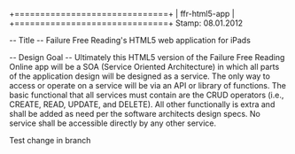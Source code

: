 +==============================+
|  ffr-html5-app               |
+==============================+
Stamp: 08.01.2012

-- Title --
Failure Free Reading's HTML5 web application for iPads

-- Design Goal --
Ultimately this HTML5 version of the Failure Free Reading Online app will be a SOA (Service Oriented Architecture) in which all parts of the application design will be designed as a service. The only way to access or operate on a service will be via an API or library of functions. The basic functional that all services must contain are the CRUD operators (i.e., CREATE, READ, UPDATE, and DELETE).  All other functionally is extra and shall be added as need per the software architects design specs.  No service shall be accessible directly by any other service.

Test change in branch